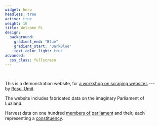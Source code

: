 ```yaml
---
widget: hero
headless: true
active: true
weight: 10
title: Welcome PL
design:
  background:
    gradient_end: "Blue"
    gradient_start: "DarkBlue"
    text_color_light: true
advanced:
  css_class: fullscreen
---
```


<br>

This is a demonstration website, for [a workshop on scraping websites](https://github.com/resulumit/scrp_workshop) --- by [Resul Umit](https://resulumit.com/).

The website includes fabricated data on the imaginary Parliament of Luzland.

Harvest data on one hundred [members of parliament](members/) and their, each representing a [constituency](constituencies/).